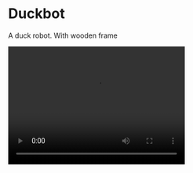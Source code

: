 # Duckbot
A duck robot. With wooden frame


<video src="https://github.com/celatzur/Duckbot/blob/master/Images/Duckbot_v03_FollowHandCRF.mp4" width="360" height="240" controls preload></video>



